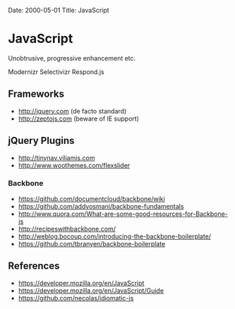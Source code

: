 Date: 2000-05-01
Title: JavaScript

# JavaScript
Unobtrusive, progressive enhancement etc.

Modernizr
Selectivizr
Respond.js

## Frameworks
- http://jquery.com (de facto standard)
- http://zeptojs.com (beware of IE support)

## jQuery Plugins
- http://tinynav.viljamis.com
- http://www.woothemes.com/flexslider

### Backbone
- https://github.com/documentcloud/backbone/wiki
- https://github.com/addyosmani/backbone-fundamentals
- http://www.quora.com/What-are-some-good-resources-for-Backbone-js
- http://recipeswithbackbone.com/
- http://weblog.bocoup.com/introducing-the-backbone-boilerplate/
- https://github.com/tbranyen/backbone-boilerplate


## References
- https://developer.mozilla.org/en/JavaScript
- https://developer.mozilla.org/en/JavaScript/Guide
- https://github.com/necolas/idiomatic-js